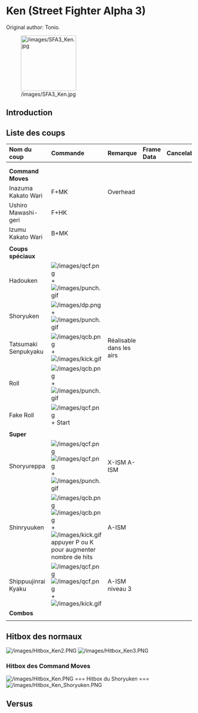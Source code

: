 # Ken (Street Fighter Alpha 3)

Original author: Tonio.

<figure>
<img src="/images/SFA3_Ken.jpg" title="/images/SFA3_Ken.jpg" width="150"
alt="/images/SFA3_Ken.jpg" />
<figcaption aria-hidden="true">/images/SFA3_Ken.jpg</figcaption>
</figure>

## Introduction

## Liste des coups

| Nom du coup          | Commande                                                                                                                                                            | Remarque                 | Frame Data | Cancelable | Dommages |
|:---------------------|:--------------------------------------------------------------------------------------------------------------------------------------------------------------------|:-------------------------|:-----------|:-----------|:---------|
|                      |                                                                                                                                                                     |                          |            |            |          |
|                      |                                                                                                                                                                     |                          |            |            |          |
| **Command Moves**    |                                                                                                                                                                     |                          |            |            |          |
| Inazuma Kakato Wari  | F+MK                                                                                                                                                                | Overhead                 |            |            |          |
| Ushiro Mawashi-geri  | F+HK                                                                                                                                                                |                          |            |            |          |
| Izumu Kakato Wari    | B+MK                                                                                                                                                                |                          |            |            |          |
|                      |                                                                                                                                                                     |                          |            |            |          |
| **Coups spéciaux**   |                                                                                                                                                                     |                          |            |            |          |
| Hadouken             | ![](/images/qcf.png "/images/qcf.png") + ![](/images/punch.gif "/images/punch.gif")                                                                                 |                          |            |            |          |
| Shoryuken            | ![](/images/dp.png "/images/dp.png") + ![](/images/punch.gif "/images/punch.gif")                                                                                   |                          |            |            |          |
| Tatsumaki Senpukyaku | ![](/images/qcb.png "/images/qcb.png") +![](/images/kick.gif "/images/kick.gif")                                                                                    | Réalisable dans les airs |            |            |          |
| Roll                 | ![](/images/qcb.png "/images/qcb.png") + ![](/images/punch.gif "/images/punch.gif")                                                                                 |                          |            |            |          |
| Fake Roll            | ![](/images/qcf.png "/images/qcf.png") + Start                                                                                                                      |                          |            |            |          |
|                      |                                                                                                                                                                     |                          |            |            |          |
| **Super**            |                                                                                                                                                                     |                          |            |            |          |
| Shoryureppa          | ![](/images/qcf.png "/images/qcf.png")![](/images/qcf.png "/images/qcf.png") + ![](/images/punch.gif "/images/punch.gif")                                           | X-ISM A-ISM              |            |            |          |
| Shinryuuken          | ![](/images/qcb.png "/images/qcb.png")![](/images/qcb.png "/images/qcb.png") + ![](/images/kick.gif "/images/kick.gif")appuyer P ou K pour augmenter nombre de hits | A-ISM                    |            |            |          |
| Shippuujinrai Kyaku  | ![](/images/qcf.png "/images/qcf.png")![](/images/qcf.png "/images/qcf.png") + ![](/images/kick.gif "/images/kick.gif")                                             | A-ISM niveau 3           |            |            |          |
| **Combos**           |                                                                                                                                                                     |                          |            |            |          |
|                      |                                                                                                                                                                     |                          |            |            |          |

## Hitbox des normaux

![](/images/Hitbox_Ken2.PNG "/images/Hitbox_Ken2.PNG")
![](/images/Hitbox_Ken3.PNG‎ "/images/Hitbox_Ken3.PNG‎")

### Hitbox des Command Moves

![](/images/Hitbox_Ken.PNG "/images/Hitbox_Ken.PNG") === Hitbox du
Shoryuken ===
![](/images/Hitbox_Ken_Shoryuken.PNG "/images/Hitbox_Ken_Shoryuken.PNG")

## Versus
